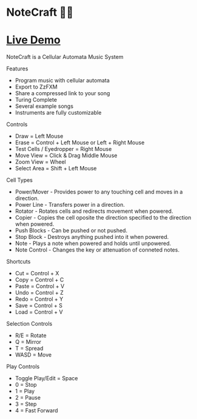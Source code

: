 # NoteCraft 🎵🔨

# [Live Demo](https://killedbyapixel.github.io/NoteCraft/)

NoteCraft is a Cellular Automata Music System

Features
- Program music with cellular automata
- Export to ZzFXM
- Share a compressed link to your song
- Turing Complete
- Several example songs
- Instruments are fully customizable

Controls
- Draw = Left Mouse
- Erase = Control + Left Mouse or Left + Right Mouse
- Test Cells / Eyedropper = Right Mouse
- Move View = Click & Drag Middle Mouse
- Zoom View = Wheel
- Select Area = Shift + Left Mouse

Cell Types
- Power/Mover - Provides power to any touching cell and moves in a direction.
- Power Line - Transfers power in a direction.
- Rotator - Rotates cells and redirects movement when powered.
- Copier - Copies the cell oposite the direction specified to the direction when powered.
- Push Blocks - Can be pushed or not pushed.
- Stop Block - Destroys anything pushed into it when powered.
- Note - Plays a note when powered and holds until unpowered.
- Note Control - Changes the key or attenuation of conneted notes.

Shortcuts
- Cut = Control + X
- Copy = Control + C
- Paste = Control + V
- Undo = Control + Z
- Redo = Control + Y
- Save = Control + S
- Load = Control + V

Selection Controls
- R/E = Rotate
- Q = Mirror
- T = Spread
- WASD = Move

Play Controls
- Toggle Play/Edit = Space
- 0 = Stop
- 1 = Play
- 2 = Pause
- 3 = Step
- 4 = Fast Forward
